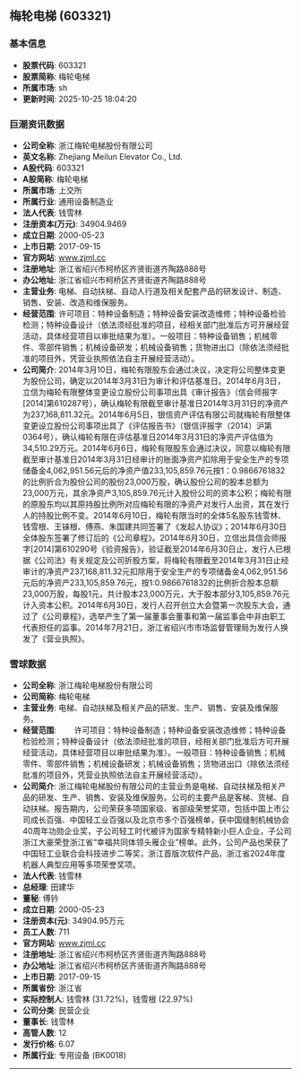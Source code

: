 ## 梅轮电梯 (603321)

### 基本信息

- **股票代码**: 603321
- **股票简称**: 梅轮电梯
- **所属市场**: sh
- **更新时间**: 2025-10-25 18:04:20

### 巨潮资讯数据

- **公司全称**: 浙江梅轮电梯股份有限公司
- **英文名称**: Zhejiang Meilun Elevator Co., Ltd.
- **A股代码**: 603321
- **A股简称**: 梅轮电梯
- **所属市场**: 上交所
- **所属行业**: 通用设备制造业
- **法人代表**: 钱雪林
- **注册资本(万元)**: 34904.9469
- **成立日期**: 2000-05-23
- **上市日期**: 2017-09-15
- **官方网站**: www.zjml.cc
- **注册地址**: 浙江省绍兴市柯桥区齐贤街道齐陶路888号
- **办公地址**: 浙江省绍兴市柯桥区齐贤街道齐陶路888号
- **主营业务**: 电梯、自动扶梯、自动人行道及相关配套产品的研发设计、制造、销售、安装、改造和维保服务。
- **经营范围**: 许可项目：特种设备制造；特种设备安装改造维修；特种设备检验检测；特种设备设计（依法须经批准的项目，经相关部门批准后方可开展经营活动，具体经营项目以审批结果为准）。一般项目：特种设备销售；机械零件、零部件销售；机械设备研发；机械设备销售；货物进出口（除依法须经批准的项目外，凭营业执照依法自主开展经营活动）。
- **公司简介**: 2014年3月10日，梅轮有限股东会通过决议，决定将公司整体变更为股份公司，确定以2014年3月31日为审计和评估基准日。2014年6月3日，立信为梅轮有限整体变更设立股份公司事项出具《审计报告》（信会师报字[2014]第610287号），确认梅轮有限截至审计基准日2014年3月31日的净资产为237,168,811.32元。2014年6月5日，银信资产评估有限公司就梅轮有限整体变更设立股份公司事项出具了《评估报告书》（银信评报字（2014）沪第0364号），确认梅轮有限在评估基准日2014年3月31日的净资产评估值为34,510.29万元。2014年6月6日，梅轮有限股东会通过决议，同意以梅轮有限截至审计基准日2014年3月31日经审计的账面净资产扣除用于安全生产的专项储备金4,062,951.56元后的净资产值233,105,859.76元按1：0.9866761832的比例折合为股份公司的股份23,000万股，确认股份公司的股本总额为23,000万元，其余净资产3,105,859.76元计入股份公司的资本公积；梅轮有限的原股东均以其原持股比例所对应梅轮有限的净资产对发行人出资，其在发行人的持股比例不变。2014年6月10日，梅轮有限当时的全体5名股东钱雪林、钱雪根、王铼根、傅燕、朱国建共同签署了《发起人协议》；2014年6月30日全体股东签署了修订后的《公司章程》。2014年6月30日，立信出具信会师报字[2014]第610290号《验资报告》，验证截至2014年6月30日止，发行人已根据《公司法》有关规定及公司折股方案，将梅轮有限截至2014年3月31日止经审计的净资产237,168,811.32元扣除用于安全生产的专项储备金4,062,951.56元后的净资产233,105,859.76元，按1:0.9866761832的比例折合股本总额23,000万股，每股1元，共计股本23,000万元，大于股本部分3,105,859.76元计入资本公积。2014年6月30日，发行人召开创立大会暨第一次股东大会，通过了《公司章程》，选举产生了第一届董事会董事和第一届监事会中非由职工代表担任的监事。2014年7月21日，浙江省绍兴市市场监督管理局为发行人换发了《营业执照》。

### 雪球数据

- **公司全称**: 浙江梅轮电梯股份有限公司
- **公司简称**: 梅轮电梯
- **主营业务**: 电梯、自动扶梯及相关产品的研发、生产、销售、安装及维保服务。
- **经营范围**: 　　许可项目：特种设备制造；特种设备安装改造维修；特种设备检验检测；特种设备设计（依法须经批准的项目，经相关部门批准后方可开展经营活动，具体经营项目以审批结果为准）。一般项目：特种设备销售；机械零件、零部件销售；机械设备研发；机械设备销售；货物进出口（除依法须经批准的项目外，凭营业执照依法自主开展经营活动）。
- **公司简介**: 浙江梅轮电梯股份有限公司的主营业务是电梯、自动扶梯及相关产品的研发、生产、销售、安装及维保服务。公司的主要产品是客梯、货梯、自动扶梯。报告期内，公司荣获多项国家级、省部级荣誉奖项，包括中国上市公司成长百强、中国轻工业百强以及北京市多个百强榜单，获中国缝制机械协会40周年功勋企业奖，子公司轻工时代被评为国家专精特新小巨人企业，子公司浙江大豪荣登浙江省“幸福共同体领头雁企业”榜单。此外，公司产品也荣获了中国轻工业联合会科技进步二等奖，浙江首版次软件产品，浙江省2024年度机器人典型应用等多项荣誉奖项。
- **法人代表**: 钱雪林
- **总经理**: 田建华
- **董秘**: 傅钤
- **成立日期**: 2000-05-23
- **注册资本(元)**: 34904.95万元
- **员工人数**: 711
- **官方网站**: www.zjml.cc
- **注册地址**: 浙江省绍兴市柯桥区齐贤街道齐陶路888号
- **办公地址**: 浙江省绍兴市柯桥区齐贤街道齐陶路888号
- **上市日期**: 2017-09-15
- **所属省份**: 浙江省
- **实际控制人**: 钱雪林 (31.72%)，钱雪根 (22.97%)
- **公司分类**: 民营企业
- **董事长**: 钱雪林
- **高管人数**: 12
- **发行价格**: 6.07
- **所属行业**: 专用设备 (BK0018)

---